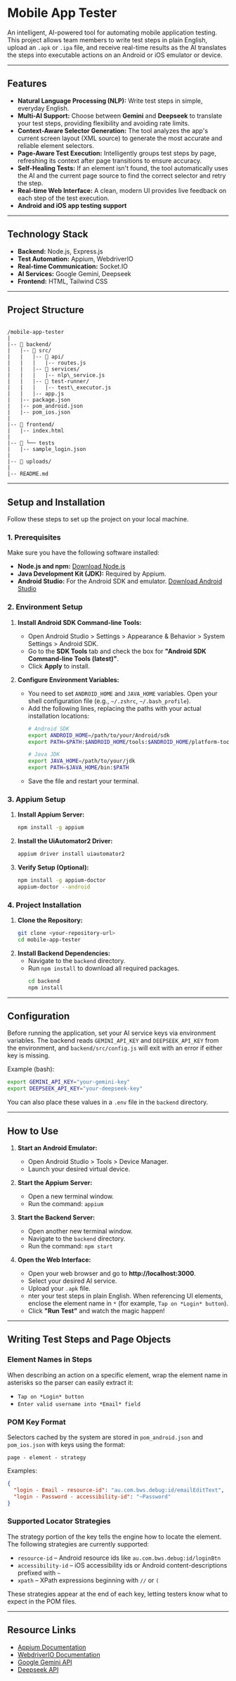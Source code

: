 # Mobile App Tester

An intelligent, AI-powered tool for automating mobile application testing. This project allows team members to write test steps in plain English, upload an `.apk` or `.ipa` file, and receive real-time results as the AI translates the steps into executable actions on an Android or iOS emulator or device.

---

## Features

-   **Natural Language Processing (NLP):** Write test steps in simple, everyday English.
-   **Multi-AI Support:** Choose between **Gemini** and **Deepseek** to translate your test steps, providing flexibility and avoiding rate limits.
-   **Context-Aware Selector Generation:** The tool analyzes the app's current screen layout (XML source) to generate the most accurate and reliable element selectors.
-   **Page-Aware Test Execution:** Intelligently groups test steps by page, refreshing its context after page transitions to ensure accuracy.
-   **Self-Healing Tests:** If an element isn't found, the tool automatically uses the AI and the current page source to find the correct selector and retry the step.
-   **Real-time Web Interface:** A clean, modern UI provides live feedback on each step of the test execution.
-   **Android and iOS app testing support**

---

## Technology Stack

-   **Backend:** Node.js, Express.js
-   **Test Automation:** Appium, WebdriverIO
-   **Real-time Communication:** Socket.IO
-   **AI Services:** Google Gemini, Deepseek
-   **Frontend:** HTML, Tailwind CSS

---

## Project Structure

```

/mobile-app-tester
|
|-- 📂 backend/
|   |-- 📂 src/
|   |   |-- 📂 api/
|   |   |   |-- routes.js
|   |   |-- 📂 services/
|   |   |   |-- nlp\_service.js
|   |   |-- 📂 test-runner/
|   |   |   |-- test\_executor.js
|   |   |-- app.js
|   |-- package.json
|   |-- pom_android.json
|   |-- pom_ios.json
|
|-- 📂 frontend/
|   |-- index.html
|
|-- 📂 └── tests
|   |-- sample_login.json
|
|-- 📂 uploads/
|
|-- README.md

````

---

## Setup and Installation

Follow these steps to set up the project on your local machine.

### 1. Prerequisites

Make sure you have the following software installed:

-   **Node.js and npm:** [Download Node.js](https://nodejs.org/)
-   **Java Development Kit (JDK):** Required by Appium.
-   **Android Studio:** For the Android SDK and emulator. [Download Android Studio](https://developer.android.com/studio)

### 2. Environment Setup

1.  **Install Android SDK Command-line Tools:**
    -   Open Android Studio > Settings > Appearance & Behavior > System Settings > Android SDK.
    -   Go to the **SDK Tools** tab and check the box for **"Android SDK Command-line Tools (latest)"**.
    -   Click **Apply** to install.

2.  **Configure Environment Variables:**
    -   You need to set `ANDROID_HOME` and `JAVA_HOME` variables. Open your shell configuration file (e.g., `~/.zshrc`, `~/.bash_profile`).
    -   Add the following lines, replacing the paths with your actual installation locations:
        ```bash
        # Android SDK
        export ANDROID_HOME=/path/to/your/Android/sdk
        export PATH=$PATH:$ANDROID_HOME/tools:$ANDROID_HOME/platform-tools:$ANDROID_HOME/cmdline-tools/latest/bin

        # Java JDK
        export JAVA_HOME=/path/to/your/jdk
        export PATH=$JAVA_HOME/bin:$PATH
        ```
    -   Save the file and restart your terminal.

### 3. Appium Setup

1.  **Install Appium Server:**
    ```bash
    npm install -g appium
    ```
2.  **Install the UiAutomator2 Driver:**
    ```bash
    appium driver install uiautomator2
    ```
3.  **Verify Setup (Optional):**
    ```bash
    npm install -g appium-doctor
    appium-doctor --android
    ```

### 4. Project Installation

1.  **Clone the Repository:**
    ```bash
    git clone <your-repository-url>
    cd mobile-app-tester
    ```
2.  **Install Backend Dependencies:**
    -   Navigate to the `backend` directory.
    -   Run `npm install` to download all required packages.
        ```bash
        cd backend
        npm install
        ```

---

## Configuration

Before running the application, set your AI service keys via environment variables.  The backend reads `GEMINI_API_KEY` and `DEEPSEEK_API_KEY` from the environment, and `backend/src/config.js` will exit with an error if either key is missing.

Example (bash):

```bash
export GEMINI_API_KEY="your-gemini-key"
export DEEPSEEK_API_KEY="your-deepseek-key"
```

You can also place these values in a `.env` file in the `backend` directory.

-----

## How to Use

1.  **Start an Android Emulator:**

      - Open Android Studio \> Tools \> Device Manager.
      - Launch your desired virtual device.

2.  **Start the Appium Server:**

      - Open a new terminal window.
      - Run the command: `appium`

3.  **Start the Backend Server:**

      - Open another new terminal window.
      - Navigate to the `backend` directory.
      - Run the command: `npm start`

4.  **Open the Web Interface:**

      - Open your web browser and go to **http://localhost:3000**.
      - Select your desired AI service.
      - Upload your `.apk` file.
      - nter your test steps in plain English. When referencing UI elements, enclose the element name in `*` (for example, `Tap on *Login* button`).
      - Click **"Run Test"** and watch the magic happen\!

-----

## Writing Test Steps and Page Objects

### Element Names in Steps

When describing an action on a specific element, wrap the element name in asterisks so the parser can easily extract it:

- `Tap on *Login* button`
- `Enter valid username into *Email* field`

### POM Key Format

Selectors cached by the system are stored in `pom_android.json` and `pom_ios.json` with keys using the format:

```
page - element - strategy
```

Examples:

```json
{
  "login - Email - resource-id": "au.com.bws.debug:id/emailEditText",
  "login - Password - accessibility-id": "~Password"
}
```

### Supported Locator Strategies

The strategy portion of the key tells the engine how to locate the element. The following strategies are currently supported:

- `resource-id` – Android resource ids like `au.com.bws.debug:id/loginBtn`
- `accessibility-id` – iOS accessibility ids or Android content-descriptions prefixed with `~`
- `xpath` – XPath expressions beginning with `//` or `(`

These strategies appear at the end of each key, letting testers know what to expect in the POM files.

-----

## Resource Links

  - [Appium Documentation](http://appium.io/)
  - [WebdriverIO Documentation](https://webdriver.io/)
  - [Google Gemini API](https://ai.google.dev/gemini-api)
  - [Deepseek API](https://www.deepseek.com/)
